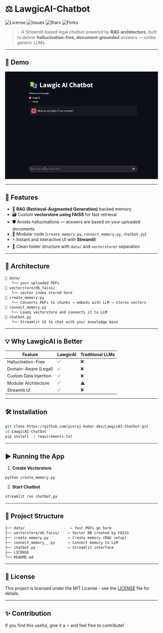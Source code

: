 
# ⚖️ LawgicAI-Chatbot

![License](https://img.shields.io/github/license/yuvraj-kumar-dev/LawgicAI-Chatbot)
![Issues](https://img.shields.io/github/issues/yuvraj-kumar-dev/LawgicAI-Chatbot)
![Stars](https://img.shields.io/github/stars/yuvraj-kumar-dev/LawgicAI-Chatbot)
![Forks](https://img.shields.io/github/forks/yuvraj-kumar-dev/LawgicAI-Chatbot)

> 💡 A Streamlit-based legal chatbot powered by **RAG architecture**, built to deliver **hallucination-free, document-grounded** answers — unlike generic LLMs.

---

## 📸 Demo

<!-- Replace below with your demo/gif -->
![Chatbot Demo](assets\ScreenRecording2025-04-17132309-ezgif.com-video-to-gif-converter.gif)

---

## 🚀 Features

- 🧠 **RAG (Retrieval-Augmented Generation)** backed memory
- 🗃️ Custom **vectorstore using FAISS** for fast retrieval
- 🛡️ Avoids hallucinations — answers are based on your uploaded documents
- 🧩 Modular code (`create_memory.py`, `connect_memory.py`, `chatbot.py`)
- ⚡ Instant and interactive UI with **Streamlit**
- 📁 Clean folder structure with `data/` and `vectorstore/` separation

---

## 🧠 Architecture

```plaintext
📁 data/
   └── your uploaded PDFs
📁 vectorstore/db_faiss/
   └── vector index stored here
📄 create_memory.py
   └── Converts PDFs to chunks → embeds with LLM → stores vectors
📄 connect_memory.py
   └── Loads vectorstore and connects it to LLM
📄 chatbot.py
   └── Streamlit UI to chat with your knowledge base
```

---

## 💡 Why LawgicAI is Better

| Feature | LawgicAI | Traditional LLMs |
|--------|----------|------------------|
| Hallucination-Free | ✅ | ❌ |
| Domain-Aware (Legal) | ✅ | ❌ |
| Custom Data Injection | ✅ | ❌ |
| Modular Architecture | ✅ | ⚠️ |
| Streamlit UI | ✅ | ❌ |

---

## 🛠️ Installation

```bash
git clone https://github.com/yuvraj-kumar-dev/LawgicAI-Chatbot.git
cd LawgicAI-Chatbot
pip install -r requirements.txt
```

---

## ▶️ Running the App

1. **Create Vectorstore**
```bash
python create_memory.py
```

2. **Start Chatbot**
```bash
streamlit run chatbot.py
```

---

## 📂 Project Structure

```
├── data/                     ← Your PDFs go here
├── vectorstore/db_faiss/    ← Vector DB created by FAISS
├── create_memory.py         ← Create memory (RAG setup)
├── connect_memory__.py      ← Connect memory to LLM
├── chatbot.py               ← Streamlit interface
├── LICENSE
└── README.md
```

---

## 📃 License

This project is licensed under the MIT License - see the [LICENSE](LICENSE) file for details.

---

## ✨ Contribution

If you find this useful, give it a ⭐ and feel free to contribute!
